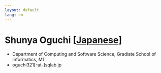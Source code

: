 ```yaml
---
layout: default
lang: en
---
```


# Shunya Oguchi [[Japanese](./oguchi321)]

- Department of Computing and Software Science, Gradiate School of Informatics, M1
- oguchi321[-at-]sqlab.jp
